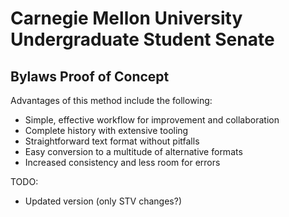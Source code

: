 Carnegie Mellon University Undergraduate Student Senate
=======================================================

Bylaws Proof of Concept
-----------------------

Advantages of this method include the following:

- Simple, effective workflow for improvement and collaboration
- Complete history with extensive tooling
- Straightforward text format without pitfalls
- Easy conversion to a multitude of alternative formats
- Increased consistency and less room for errors

TODO:

- Updated version (only STV changes?)
